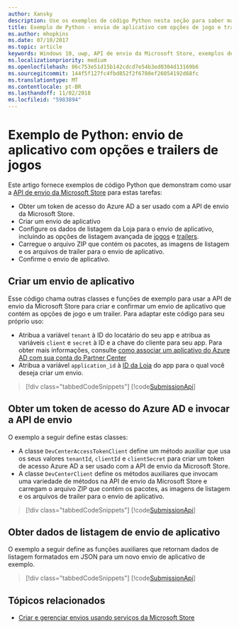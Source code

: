 ```yaml
---
author: Xansky
description: Use os exemplos de código Python nesta seção para saber mais sobre como enviar opções de jogo e trailers usando a API de envio da Microsoft Store.
title: Exemplo de Python - envio de aplicativo com opções de jogo e trailers
ms.author: mhopkins
ms.date: 07/10/2017
ms.topic: article
keywords: Windows 10, uwp, API de envio da Microsoft Store, exemplos de código, opções de jogos, trailers, listagens avançadas, python
ms.localizationpriority: medium
ms.openlocfilehash: 86c753e51d15b142cdcd7e54b3ed0304d13169b6
ms.sourcegitcommit: 144f5f127fc4fbd852f2f6780ef26054192d68fc
ms.translationtype: MT
ms.contentlocale: pt-BR
ms.lasthandoff: 11/02/2018
ms.locfileid: "5983894"
---
```

# <a name="python-sample-app-submission-with-game-options-and-trailers"></a>Exemplo de Python: envio de aplicativo com opções e trailers de jogos

Este artigo fornece exemplos de código Python que demonstram como usar a [API de envio da Microsoft Store](create-and-manage-submissions-using-windows-store-services.md) para estas tarefas:

* Obter um token de acesso do Azure AD a ser usado com a API de envio da Microsoft Store.
* Criar um envio de aplicativo
* Configure os dados de listagem da Loja para o envio de aplicativo, incluindo as opções de listagem avançada de [jogos](manage-app-submissions.md#gaming-options-object) e [trailers](manage-app-submissions.md#trailer-object).
* Carregue o arquivo ZIP que contém os pacotes, as imagens de listagem e os arquivos de trailer para o envio de aplicativo.
* Confirme o envio de aplicativo.

<span id="create-app-submission" />

## <a name="create-an-app-submission"></a>Criar um envio de aplicativo

Esse código chama outras classes e funções de exemplo para usar a API de envio da Microsoft Store para criar e confirmar um envio de aplicativo que contém as opções de jogo e um trailer. Para adaptar este código para seu próprio uso:

* Atribua a variável ```tenant``` à ID do locatário do seu app e atribua as variáveis ```client``` e ```secret``` à ID e a chave do cliente para seu app. Para obter mais informações, consulte [como associar um aplicativo do Azure AD com sua conta do Partner Center](create-and-manage-submissions-using-windows-store-services.md#how-to-associate-an-azure-ad-application-with-your-partner-center-account)
* Atribua a variável ```application_id``` à [ID da Loja](in-app-purchases-and-trials.md#store-ids) do app para o qual você deseja criar um envio.

> [!div class="tabbedCodeSnippets"]
[!code[SubmissionApi](./code/StoreServicesExamples_SubmissionAdvancedListings/python/CreateAndSubmitAppSubmissionExample.py#L1-L74)]

<span id="token" />

## <a name="obtain-an-azure-ad-access-token-and-invoke-the-submission-api"></a>Obter um token de acesso do Azure AD e invocar a API de envio

O exemplo a seguir define estas classes:

* A classe ```DevCenterAccessTokenClient``` define um método auxiliar que usa os seus valores ```tenantId```, ```clientId``` e ```clientSecret``` para criar um token de acesso Azure AD a ser usado com a API de envio da Microsoft Store.
* A classe ```DevCenterClient``` define os métodos auxiliares que invocam uma variedade de métodos na API de envio da Microsoft Store e carregam o arquivo ZIP que contém os pacotes, as imagens de listagem e os arquivos de trailer para o envio de aplicativo.

> [!div class="tabbedCodeSnippets"]
[!code[SubmissionApi](./code/StoreServicesExamples_SubmissionAdvancedListings/python/devcenterclient.py#L1-L126)]

<span id="token" />

## <a name="get-app-submission-listing-data"></a>Obter dados de listagem de envio de aplicativo

O exemplo a seguir define as funções auxiliares que retornam dados de listagem formatados em JSON para um novo envio de aplicativo de exemplo.

> [!div class="tabbedCodeSnippets"]
[!code[SubmissionApi](./code/StoreServicesExamples_SubmissionAdvancedListings/python/submissiondatasamples.py#L1-L170)]

## <a name="related-topics"></a>Tópicos relacionados

* [Criar e gerenciar envios usando serviços da Microsoft Store](create-and-manage-submissions-using-windows-store-services.md)
